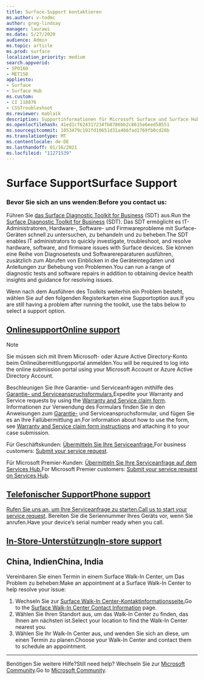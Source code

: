 ```yaml
---
title: Surface-Support kontaktieren
ms.author: v-todmc
author: greg-lindsay
manager: laurawi
ms.date: 5/27/2020
audience: Admin
ms.topic: article
ms.prod: surface
localization_priority: medium
search.appverid:
- SPO160
- MET150
appliesto:
- Surface
- Surface Hub
ms.custom:
- CI 118876
- CSSTroubleshoot
ms.reviewer: mablaik
description: Supportinformationen für Microsoft Surface und Surface Hub-Produkte.
ms.openlocfilehash: 41ed1cf624317234fb8786bb2c8615e6eed58551
ms.sourcegitcommit: 1053479c191fd10651d31a466fad1769fb0cd28b
ms.translationtype: MT
ms.contentlocale: de-DE
ms.lasthandoff: 01/16/2021
ms.locfileid: "11271539"
---
```

# <span data-ttu-id="10d92-103">Surface Support</span><span class="sxs-lookup"><span data-stu-id="10d92-103">Surface Support</span></span>

### <span data-ttu-id="10d92-104">Bevor Sie sich an uns wenden:</span><span class="sxs-lookup"><span data-stu-id="10d92-104">Before you contact us:</span></span>  

<span data-ttu-id="10d92-105">Führen Sie [das Surface Diagnostic Toolkit for Business](https://docs.microsoft.com/surface/surface-diagnostic-toolkit-business) (SDT) aus.</span><span class="sxs-lookup"><span data-stu-id="10d92-105">Run the [Surface Diagnostic Toolkit for Business](https://docs.microsoft.com/surface/surface-diagnostic-toolkit-business) (SDT).</span></span> <span data-ttu-id="10d92-106">Das SDT ermöglicht es IT-Administratoren, Hardware-, Software- und Firmwareprobleme mit Surface-Geräten schnell zu untersuchen, zu behandeln und zu beheben.</span><span class="sxs-lookup"><span data-stu-id="10d92-106">The SDT enables IT administrators to quickly investigate, troubleshoot, and resolve hardware, software, and firmware issues with Surface devices.</span></span> <span data-ttu-id="10d92-107">Sie können eine Reihe von Diagnosetests und Softwarereparaturen ausführen, zusätzlich zum Abrufen von Einblicken in die Geräteintegdaten und Anleitungen zur Behebung von Problemen.</span><span class="sxs-lookup"><span data-stu-id="10d92-107">You can run a range of diagnostic tests and software repairs in addition to obtaining device health insights and guidance for resolving issues.</span></span> 

<span data-ttu-id="10d92-108">Wenn nach dem Ausführen des Toolkits weiterhin ein Problem besteht, wählen Sie auf den folgenden Registerkarten eine Supportoption aus.</span><span class="sxs-lookup"><span data-stu-id="10d92-108">If you are still having a problem after running the toolkit, use the tabs below to select a support option.</span></span>

## [<span data-ttu-id="10d92-109">Onlinesupport</span><span class="sxs-lookup"><span data-stu-id="10d92-109">Online support</span></span>](#tab/online)

> [!NOTE]
> <span data-ttu-id="10d92-110">Sie müssen sich mit Ihrem Microsoft- oder Azure Active Directory-Konto beim Onlineübermittlungsportal anmelden.</span><span class="sxs-lookup"><span data-stu-id="10d92-110">You will be required to log into the online submission portal using your Microsoft Account or Azure Active Directory Account.</span></span>  

<span data-ttu-id="10d92-111">Beschleunigen Sie Ihre Garantie- und Serviceanfragen mithilfe des [Garantie- und Serviceanspruchsformulars.](https://download.microsoft.com/download/2/e/0/2e00e1c2-3f49-4b6a-b605-74a0244cb88b/Warranty_and_Service_Claim_Submission_Form.xlsx)</span><span class="sxs-lookup"><span data-stu-id="10d92-111">Expedite your Warranty and Service requests by using the [Warranty and Service claim form](https://download.microsoft.com/download/2/e/0/2e00e1c2-3f49-4b6a-b605-74a0244cb88b/Warranty_and_Service_Claim_Submission_Form.xlsx).</span></span> <span data-ttu-id="10d92-112">Informationen zur Verwendung des Formulars finden Sie in den Anweisungen zum [Garantie-](warranty-and-service-claim-form.md) und Serviceanspruchsformular, und fügen Sie es an Ihre Fallübermittlung an.</span><span class="sxs-lookup"><span data-stu-id="10d92-112">For information about how to use the form, see [Warranty and Service claim form instructions](warranty-and-service-claim-form.md) and attaching it to your case submission.</span></span>

<span data-ttu-id="10d92-113">Für Geschäftskunden: [Übermitteln Sie Ihre Serviceanfrage.](https://support.serviceshub.microsoft.com/supportforbusiness/create?sapId=d383b26c-f150-6220-8f1b-e8aa325d9727&hidden=false)</span><span class="sxs-lookup"><span data-stu-id="10d92-113">For business customers: [Submit your service request](https://support.serviceshub.microsoft.com/supportforbusiness/create?sapId=d383b26c-f150-6220-8f1b-e8aa325d9727&hidden=false).</span></span> 

<span data-ttu-id="10d92-114">Für Microsoft Premier-Kunden: [Übermitteln Sie Ihre Serviceanfrage auf dem Services Hub.](https://serviceshub.microsoft.com/support/contactsupport)</span><span class="sxs-lookup"><span data-stu-id="10d92-114">For Microsoft Premier customers: [Submit your service request on Services Hub](https://serviceshub.microsoft.com/support/contactsupport).</span></span> 

 
## [<span data-ttu-id="10d92-115">Telefonischer Support</span><span class="sxs-lookup"><span data-stu-id="10d92-115">Phone support</span></span>](#tab/phone)

<span data-ttu-id="10d92-116">[Rufen Sie uns an, um Ihre Serviceanfrage zu starten.](https://support.microsoft.com/help/4051701/global-customer-service-phone-numbers)</span><span class="sxs-lookup"><span data-stu-id="10d92-116">[Call us to start your service request](https://support.microsoft.com/help/4051701/global-customer-service-phone-numbers).</span></span> <span data-ttu-id="10d92-117">Bereiten Sie die Seriennummer Ihres Geräts vor, wenn Sie anrufen.</span><span class="sxs-lookup"><span data-stu-id="10d92-117">Have your device’s serial number ready when you call.</span></span> 

## [<span data-ttu-id="10d92-118">In-Store-Unterstützung</span><span class="sxs-lookup"><span data-stu-id="10d92-118">In-store support</span></span>](#tab/instore)

## <span data-ttu-id="10d92-119">China, Indien</span><span class="sxs-lookup"><span data-stu-id="10d92-119">China, India</span></span>

<span data-ttu-id="10d92-120">Vereinbaren Sie einen Termin in einem Surface Walk-In Center, um Das Problem zu beheben:</span><span class="sxs-lookup"><span data-stu-id="10d92-120">Make an appointment at a Surface Walk-In Center to help resolve your issue:</span></span>

1. <span data-ttu-id="10d92-121">Wechseln Sie zur [Surface Walk-In Center-Kontaktinformationsseite.](https://support.microsoft.com/help/4498593/find-surface-walk-in-center-contact-information)</span><span class="sxs-lookup"><span data-stu-id="10d92-121">Go to the [Surface Walk-In Center Contact Information](https://support.microsoft.com/help/4498593/find-surface-walk-in-center-contact-information) page.</span></span> 
2. <span data-ttu-id="10d92-122">Wählen Sie Ihren Standort aus, um das Walk-In Center zu finden, das Ihnen am nächsten ist.</span><span class="sxs-lookup"><span data-stu-id="10d92-122">Select your location to find the Walk-In Center nearest you.</span></span>  
3. <span data-ttu-id="10d92-123">Wählen Sie Ihr Walk-In Center aus, und wenden Sie sich an diese, um einen Termin zu planen.</span><span class="sxs-lookup"><span data-stu-id="10d92-123">Choose your Walk-In Center and contact them to schedule an appointment.</span></span>


---

<span data-ttu-id="10d92-124">Benötigen Sie weitere Hilfe?</span><span class="sxs-lookup"><span data-stu-id="10d92-124">Still need help?</span></span> <span data-ttu-id="10d92-125">Wechseln Sie zur [Microsoft Community](https://answers.microsoft.com/).</span><span class="sxs-lookup"><span data-stu-id="10d92-125">Go to [Microsoft Community](https://answers.microsoft.com/).</span></span>
